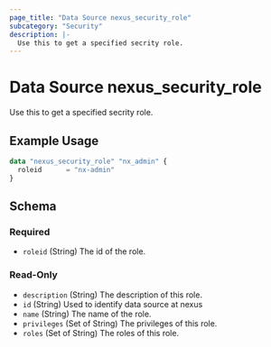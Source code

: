 ```yaml
---
page_title: "Data Source nexus_security_role"
subcategory: "Security"
description: |-
  Use this to get a specified secrity role.
---
```

# Data Source nexus_security_role
Use this to get a specified secrity role.
## Example Usage
```terraform
data "nexus_security_role" "nx_admin" {
  roleid      = "nx-admin"
}
```
<!-- schema generated by tfplugindocs -->
## Schema

### Required

- `roleid` (String) The id of the role.

### Read-Only

- `description` (String) The description of this role.
- `id` (String) Used to identify data source at nexus
- `name` (String) The name of the role.
- `privileges` (Set of String) The privileges of this role.
- `roles` (Set of String) The roles of this role.
